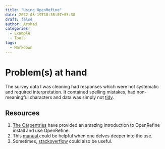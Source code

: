 ```yaml
---
title: "Using OpenRefine"
date: 2022-03-19T10:58:07+05:30
draft: false
author: Arshad
categories:
  - Example
  - Tools
tags:
  - Markdown
---
```


# Problem(s) at hand

The survey data I was cleaning had responses which were not systematic and required interpretation. It contained spelling mistakes, had non-meaningful characters and data was simply not [tidy](https://r4ds.had.co.nz/tidy-data.html).

## Resources
1. [The Carpentries](https://librarycarpentry.org/lc-open-refine/) have provided an amazing introduction to OpenRefine install and use OpenRefine.
2. This <a href="https://docs.openrefine.org/">manual </a>could be helpful when one delves deeper into the use.
3. Sometimes, [stackoverflow](https://stackoverflow.com/questions/tagged/openrefine) could also be useful.
